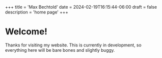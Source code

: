 +++
title = 'Max Bechtold'
date = 2024-02-19T16:15:44-06:00
draft = false
description = 'home page'
+++

# Welcome!

Thanks for visiting my website. This is currently in development, so everything here will be bare bones and slightly buggy.

